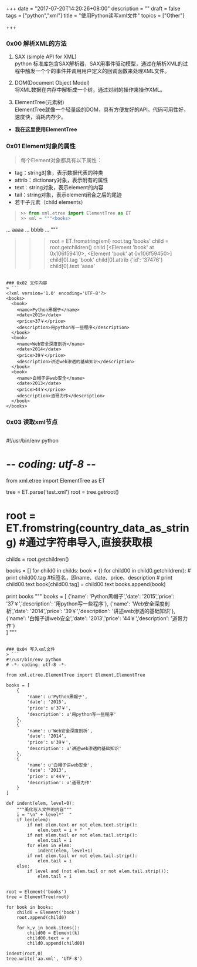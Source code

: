 +++
date = "2017-07-20T14:20:26+08:00"
description = ""
draft = false
tags = ["python","xml"]
title = "使用Python读写xml文件"
topics = ["Other"]

+++

### 0x00 解析XML的方法
1. SAX (simple API for XML)  
python 标准库包含SAX解析器，SAX用事件驱动模型，通过在解析XML的过程中触发一个个的事件并调用用户定义的回调函数来处理XML文件。

2. DOM(Document Object Model)  
将XML数据在内存中解析成一个树，通过对树的操作来操作XML。

3. ElementTree(元素树)  
ElementTree就像一个轻量级的DOM，具有方便友好的API。代码可用性好，速度快，消耗内存少。

- **我在这里使用ElementTree**

### 0x01 Element对象的属性
> 每个Element对象都具有以下属性：

* tag：string对象，表示数据代表的种类
* attrib：dictionary对象，表示附有的属性
* text：string对象，表示element的内容
* tail：string对象，表示element闭合之后的尾迹
* 若干子元素（child elements）

> ```python
>>> from xml.etree import ElementTree as ET
>>> xml = """<books>
...   <book id='37476'>aaaa</book>
...   <book id='83727'>bbbb</book>
... </books>"""
>>> root = ET.fromstring(xml)
>>> root.tag
'books'
>>> child = root.getchildren()
>>> child
[<Element 'book' at 0x106f59410>, <Element 'book' at 0x106f59450>]
>>> child[0].tag
'book'
>>> child[0].attrib
{'id': '37476'}
>>> child[0].text
'aaaa'
```

### 0x02 文件内容
> ```
<?xml version='1.0' encoding='UTF-8'?>
<books>
  <book>
    <name>Python黑帽子</name>
    <date>2015</date>
    <price>37￥</price>
    <description>用python写一些程序</description>
  </book>
  <book>
    <name>Web安全深度剖析</name>
    <date>2014</date>
    <price>39￥</price>
    <description>讲述web渗透的基础知识</description>
  </book>
  <book>
    <name>白帽子讲web安全</name>
    <date>2013</date>
    <price>44￥</price>
    <description>道哥力作</description>
  </book>
</books>
```

### 0x03 读取xml节点
> ```python
#!/usr/bin/env python
# -*- coding: utf-8 -*-

from xml.etree import ElementTree as ET

tree = ET.parse('test.xml')
root = tree.getroot()
# root = ET.fromstring(country_data_as_string) #通过字符串导入,直接获取根
childs = root.getchildren()

books = []
for child0 in childs:
    book = {}
    for child00 in child0.getchildren():
        # print child00.tag #标签名，即name、date、price、description
        # print child00.text
        book[child00.tag] = child00.text
    books.append(book)

print books
"""
books = [
    {'name': 'Python黑帽子','date': '2015','price': '37￥','description': '用python写一些程序'},
    {'name': 'Web安全深度剖析','date': '2014','price': '39￥','description': '讲述web渗透的基础知识'},
    {'name': '白帽子讲web安全','date': '2013','price': '44￥','description': '道哥力作'}        
]
"""
```

### 0x04 写入xml文件
> ```
#!/usr/bin/env python
# -*- coding: utf-8 -*-

from xml.etree.ElementTree import Element,ElementTree

books = [
    {
        'name': u'Python黑帽子',
        'date': '2015',
        'price': u'37￥',
        'description': u'用python写一些程序'
    },
    {
        'name': u'Web安全深度剖析',
        'date': '2014',
        'price': u'39￥',
        'description': u'讲述web渗透的基础知识'
    },
    {
        'name': u'白帽子讲web安全',
        'date': '2013',
        'price': u'44￥',
        'description': u'道哥力作'
    }        
]

def indent(elem, level=0):
    """美化写入文件的内容"""
    i = "\n" + level*"  "
    if len(elem):
        if not elem.text or not elem.text.strip():
            elem.text = i + "  "
        if not elem.tail or not elem.tail.strip():
            elem.tail = i
        for elem in elem:
            indent(elem, level+1)
        if not elem.tail or not elem.tail.strip():
            elem.tail = i
    else:
        if level and (not elem.tail or not elem.tail.strip()):
            elem.tail = i


root = Element('books')
tree = ElementTree(root)

for book in books:
    child0 = Element('book')
    root.append(child0)

    for k,v in book.items():
        child00 = Element(k)
        child00.text = v
        child0.append(child00)

indent(root,0)
tree.write('aa.xml', 'UTF-8')
```